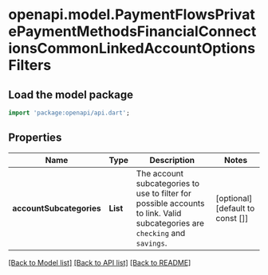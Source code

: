 # openapi.model.PaymentFlowsPrivatePaymentMethodsFinancialConnectionsCommonLinkedAccountOptionsFilters

## Load the model package
```dart
import 'package:openapi/api.dart';
```

## Properties
Name | Type | Description | Notes
------------ | ------------- | ------------- | -------------
**accountSubcategories** | **List<String>** | The account subcategories to use to filter for possible accounts to link. Valid subcategories are `checking` and `savings`. | [optional] [default to const []]

[[Back to Model list]](../README.md#documentation-for-models) [[Back to API list]](../README.md#documentation-for-api-endpoints) [[Back to README]](../README.md)



